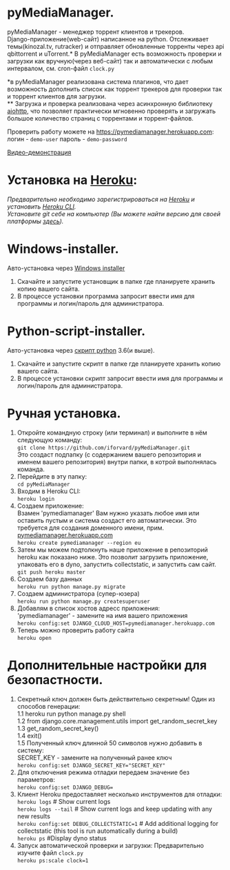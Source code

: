# pyMediaManager.
pyMediaManager - менеджер торрент клиентов и трекеров.  
Django-приложение(web-сайт) написанное на python. Отслеживает темы(kinozal.tv, rutracker) и отправляет обновленные торренты через api qbittorrent и uTorrent.*
В pyMediaManager есть возможность проверки и загрузки как вручную(через веб-сайт) так и автоматически с любым интервалом, см. cron-файл `clock.py`

*в pyMediaManager реализована система плагинов, что дает возможность дополнить список как торрент трекеров для проверки так и торрент клиентов для загрузки.  
** Загрузка и проверка реализована через асинхронную библиотеку [aiohttp], что позволяет практически мгновенно проверять и загружать большое количество страниц с торрентами и торрент-файлов.  

Проверить работу можете на https://pymediamanager.herokuapp.com:  
логин - `demo-user`
пароль - `demo-password`  

[Видео-демонстрация]
# Установка на [Heroku]:  
_Предварительно необходимо зарегистрироваться на [Heroku] и установить [Heroku CLI]._  
_Установите git себе на компьютер (Вы можете найти версию для своей платформы [здесь])._

# Windows-installer.
Авто-установка через [Windows installer]  
1. Скачайте и запустите установщик в папке где планируете хранить копию вашего сайта.  
2. В процессе установки программа запросит ввести имя для программы и логин/пароль для администратора.

# Python-script-installer.
Авто-установка через [скрипт python] 3.6(и выше).  
1. Скачайте и запустите скрипт в папке где планируете хранить копию вашего сайта.  
2. В процессе установки скрипт запросит ввести имя для программы и логин/пароль для администратора.

# Ручная установка.
1. Откройте командную строку (или терминал) и выполните в нём следующую команду:  
`git clone https://github.com/iforvard/pyMediaManager.git`  
Это создаст подпапку (с содержанием вашего репозитория и именем вашего репозитория) внутри папки, в котрой выполнялась команда.
2. Перейдите в эту папку:  
`cd pyMediaManager`  
3. Входим в Heroku CLI:  
`heroku login`  
4. Создаем приложение:  
Взамен 'pymediamanager' Вам нужно указать любое имя или оставить пустым и система создаст его автоматически. Это требуется для создания доменного имени,  прим. [pymediamanager.herokuapp.com]   
`heroku create pymediamanager --region eu`  
5. Затем мы можем подтолкнуть наше приложение в репозиторий heroku как показано ниже. Это позволит загрузить приложение, упаковать его в dyno, запустить collectstatic, и запустить сам сайт.  
`git push heroku master`
6. Создаем базу данных  
`heroku run python manage.py migrate`
7. Создаем администратора (супер-юзера)  
`heroku run python manage.py createsuperuser`
8. Добавлям в список хостов адресс приложения:  
'pymediamanager' - замените на имя вашего приложения  
`heroku config:set DJANGO_CLOUD_HOST=pymediamanager.herokuapp.com`
9. Теперь можно проверить работу сайта  
`heroku open`

# Дополнительные настройки для безопастности.
1.  Секретный ключ должен быть действительно секретным! Один из способов генерации:  
1.1  heroku run python manage.py shell  
1.2  from django.core.management.utils import get_random_secret_key  
1.3  get_random_secret_key()  
1.4  exit()  
1.5 Полученный ключ длинной 50 символов нужно добавить в систему:  
SECRET_KEY - замените на полученный ранее ключ  
`heroku config:set DJANGO_SECRET_KEY="SECRET_KEY"`  
2. Для отключения режима отладки передаем значение без параметров:  
`heroku config:set DJANGO_DEBUG=`  
3. Клиент Heroku предоставляет несколько инструментов для отладки:  
`heroku logs`  # Show current logs  
`heroku logs --tail` # Show current logs and keep updating with any new results  
`heroku config:set DEBUG_COLLECTSTATIC=1` # Add additional logging for collectstatic (this tool is run automatically during a build)  
`heroku ps`   #Display dyno status  
4. Запуск автоматической проверки и загрузки:
Предварительно изучите файл `clock.py`  
`heroku ps:scale clock=1`
  
[heroku]: https://www.heroku.com
[здесь]: https://git-scm.com/downloads
[Heroku CLI]: https://devcenter.heroku.com/articles/getting-started-with-python#set-up
[aiohttp]: https://aiohttp.readthedocs.io/en/stable/
[Видео-демонстрация]: https://www.youtube.com/watch?v=milw1dDt9dk
[pymediamanager.herokuapp.com]: https://pymediamanager.herokuapp.com
[Windows installer]: https://github.com/iforvard/pyMediaManager/raw/master/installer/installer.exe
[скрипт python]: https://raw.githubusercontent.com/iforvard/pyMediaManager/master/installer/installer.py